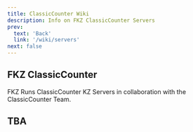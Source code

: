 ```yaml
---
title: ClassicCounter Wiki
description: Info on FKZ ClassicCounter Servers
prev: 
  text: 'Back'
  link: '/wiki/servers'
next: false
---
```


## FKZ ClassicCounter

FKZ Runs ClassicCounter KZ Servers in collaboration with the ClassicCounter Team.

## TBA
